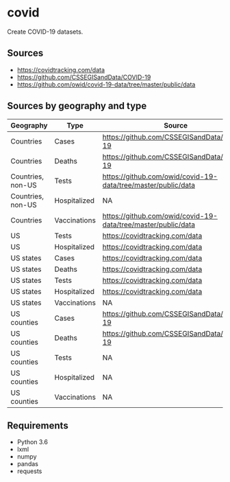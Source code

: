 # covid

Create COVID-19 datasets.

## Sources

- https://covidtracking.com/data
- https://github.com/CSSEGISandData/COVID-19
- https://github.com/owid/covid-19-data/tree/master/public/data

## Sources by geography and type

Geography         | Type         | Source
------------------|--------------|--------------------------------------------------------------
Countries         | Cases        | https://github.com/CSSEGISandData/COVID-19
Countries         | Deaths       | https://github.com/CSSEGISandData/COVID-19
Countries, non-US | Tests        | https://github.com/owid/covid-19-data/tree/master/public/data
Countries, non-US | Hospitalized | NA
Countries         | Vaccinations | https://github.com/owid/covid-19-data/tree/master/public/data
US                | Tests        | https://covidtracking.com/data
US                | Hospitalized | https://covidtracking.com/data
US states         | Cases        | https://covidtracking.com/data
US states         | Deaths       | https://covidtracking.com/data
US states         | Tests        | https://covidtracking.com/data
US states         | Hospitalized | https://covidtracking.com/data
US states         | Vaccinations | NA
US counties       | Cases        | https://github.com/CSSEGISandData/COVID-19
US counties       | Deaths       | https://github.com/CSSEGISandData/COVID-19
US counties       | Tests        | NA
US counties       | Hospitalized | NA
US counties       | Vaccinations | NA

## Requirements

- Python 3.6
- lxml
- numpy
- pandas
- requests
